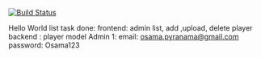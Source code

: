 [![Build Status](https://travis-ci.org/tylrtnguyen/Full_Stack_Project.svg?branch=clean-code-and-login)](https://travis-ci.org/tylrtnguyen/Full_Stack_Project)

Hello World 
list task done:
frontend: admin list, add ,upload, delete player
backend : player model 
Admin 1:
email: osama.pyranama@gmail.com
password: Osama123
